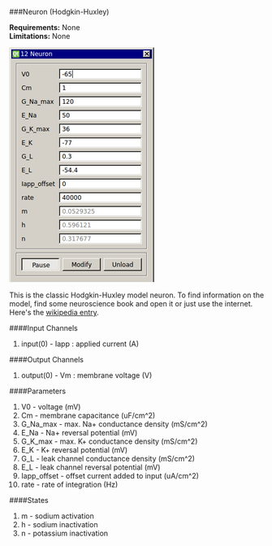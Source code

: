 ###Neuron (Hodgkin-Huxley)

**Requirements:** None  
**Limitations:** None  

![HH Model Neuron GUI](neuron.png)

<!--start-->

This is the classic Hodgkin-Huxley model neuron. To find information on the model, find some neuroscience book and open it or just use the internet. Here's the [wikipedia entry](https://en.wikipedia.org/wiki/Hodgkin%E2%80%93Huxley_model). 

<!--end-->

####Input Channels
1. input(0) - Iapp : applied current  (A)

####Output Channels
1. output(0) - Vm : membrane voltage (V)

####Parameters
1. V0 - voltage (mV)
2. Cm - membrane capacitance (uF/cm^2)
3. G_Na_max - max. Na+ conductance density (mS/cm^2)
4. E_Na - Na+ reversal potential (mV)
5. G_K_max - max. K+ conductance density (mS/cm^2)
6. E_K - K+ reversal potential (mV)
7. G_L - leak channel conductance density (mS/cm^2)
8. E_L - leak channel reversal potential (mV)
9. Iapp_offset - offset current added to input (uA/cm^2)
10. rate - rate of integration (Hz)

####States
1. m - sodium activation
2. h - sodium inactivation
3. n - potassium inactivation

